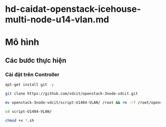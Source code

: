  # hd-caidat-openstack-icehouse-multi-node-u14-vlan.md


# Mô hình


## Các bước thực hiện

### Cài đặt trên Controller 
```sh
apt-get install git -y

git clone https://github.com/vdcit/openstack-3node-vdcit.git

mv openstack-3node-vdcit/script-U1404-VLAN/ /root && rm -rf /root/openstack-3node-vdcit/

cd script-U1404-VLAN/ 

chmod +x *.sh

```
